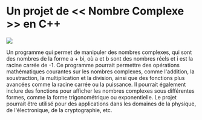   # Un projet de << Nombre Complexe >> en C++
![](https://i1.wp.com/www.methodemaths.fr/conjugue_formules.jpg?w=584)

Un programme qui permet de manipuler des nombres complexes, qui sont des nombres de la forme a + bi, où a et b sont des nombres réels et i est la racine carrée de -1. Ce programme pourrait permettre des opérations mathématiques courantes sur les nombres complexes, comme l'addition, la soustraction, la multiplication et la division, ainsi que des fonctions plus avancées comme la racine carrée ou la puissance. Il pourrait également inclure des fonctions pour afficher les nombres complexes sous différentes formes, comme la forme trigonométrique ou exponentielle. Le projet pourrait être utilisé pour des applications dans les domaines de la physique, de l'électronique, de la cryptographie, etc.
